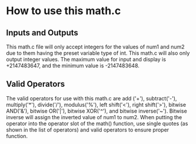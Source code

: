 # How to use this math.c

## Inputs and Outputs
This math.c file will only accept integers for the values of num1 and num2 due to them
having the preset variable type of int. This math.c will also only output integer values.
The maximum value for input and display is +2147483647, and the minimum value is -2147483648.

## Valid Operators
The valid operators for use with this math.c are add ('+'), subtract('-'), multiply('*'), divide('/'), 
modulus('%'), left shift('<'), right shift('>'), bitwise AND('&'), bitwise OR('|'), bitwise XOR('^'), 
and bitwise inverse('~'). Bitwise inverse will assign the inverted value of num1 to num2. When putting 
the operator into the operator slot of the math() function, use single quotes (as shown in the list of
operators) and valid operators to ensure proper function.